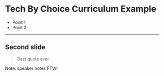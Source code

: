 # Tech By Choice Curriculum Example

* Point 1
* Point 2

---

## Second slide

> Best quote ever.

Note: speaker notes FTW!